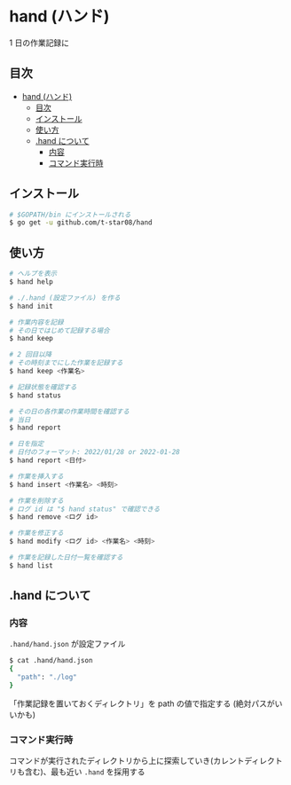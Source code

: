 # hand (ハンド)

1 日の作業記録に

## 目次

- [hand (ハンド)](#hand-ハンド)
  - [目次](#目次)
  - [インストール](#インストール)
  - [使い方](#使い方)
  - [.hand について](#hand-について)
    - [内容](#内容)
    - [コマンド実行時](#コマンド実行時)

## インストール

```sh
# $GOPATH/bin にインストールされる
$ go get -u github.com/t-star08/hand
```

## 使い方

```sh
# ヘルプを表示
$ hand help

# ./.hand (設定ファイル) を作る
$ hand init

# 作業内容を記録
# その日ではじめて記録する場合
$ hand keep

# 2 回目以降
# その時刻までにした作業を記録する
$ hand keep <作業名>

# 記録状態を確認する
$ hand status

# その日の各作業の作業時間を確認する
# 当日
$ hand report

# 日を指定
# 日付のフォーマット: 2022/01/28 or 2022-01-28
$ hand report <日付>

# 作業を挿入する
$ hand insert <作業名> <時刻>

# 作業を削除する
# ログ id は "$ hand status" で確認できる
$ hand remove <ログ id>

# 作業を修正する
$ hand modify <ログ id> <作業名> <時刻>

# 作業を記録した日付一覧を確認する
$ hand list
```

## .hand について

### 内容

`.hand/hand.json` が設定ファイル

```sh
$ cat .hand/hand.json
{
  "path": "./log"
}

```

「作業記録を置いておくディレクトリ」を path の値で指定する (絶対パスがいいかも)

### コマンド実行時

コマンドが実行されたディレクトリから上に探索していき(カレントディレクトリも含む)、最も近い `.hand` を採用する
